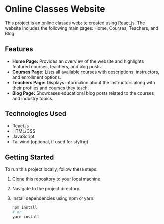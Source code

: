 # Online Classes Website

This project is an online classes website created using React.js. The website includes the following main pages: Home, Courses, Teachers, and Blog.

## Features

- **Home Page:** Provides an overview of the website and highlights featured courses, teachers, and blog posts.
- **Courses Page:** Lists all available courses with descriptions, instructors, and enrollment options.
- **Teachers Page:** Displays information about the instructors along with their profiles and courses they teach.
- **Blog Page:** Showcases educational blog posts related to the courses and industry topics.

## Technologies Used

- React.js
- HTML/CSS
- JavaScript
- Tailwind (optional, if used for styling)

## Getting Started

To run this project locally, follow these steps:

1. Clone this repository to your local machine.
2. Navigate to the project directory.
3. Install dependencies using npm or yarn:

   ```bash
   npm install
   # or
   yarn install

